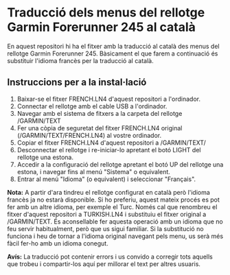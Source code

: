 # Traducció dels menus del rellotge Garmin Forerunner 245 al català
En aquest repositori hi ha el fitxer amb la traducció al català des menus del rellotge Garmin Forerunner 245. Bàsicament el que farem a continuació és substituir l'idioma francès per la traducció al català.

## Instruccions per a la instal·lació
1. Baixar-se el fitxer FRENCH.LN4 d'aquest repositori a l'ordinador.
2. Connectar el rellotge amb el cable USB a l'ordinador.
3. Navegar amb el sistema de fitxers a la carpeta del rellotge /GARMIN/TEXT
4. Fer una còpia de seguretat del fitxer FRENCH.LN4 original (/GARMIN/TEXT/FRENCH.LN4) al vostre ordinador.
5. Copiar el fitxer FRENCH.LN4 d'aquest repositori a /GARMIN/TEXT/
6. Desconnectar el rellotge i re-iniciar-lo apretant el botó LIGHT del rellotge una estona.
7. Accedir a la configuració del rellotge apretant el botó UP del rellotge una estona, i navegar fins al menú "Sistema" o equivalent.
8. Entrar al menú "Idioma" (o equivalent) i seleccionar "Français".

**Nota:** A partir d'ara tindreu el rellotge configurat en català però l'idioma francès ja no estarà disponible. Si ho preferiu, aquest mateix procés es pot fer amb un altre idioma, per exemple el Turc. Només cal que renombreu el fitxer d'aquest repositori a TURKISH.LN4 i substituiu el fitxer original a /GARMIN/TEXT. És aconsellable fer aquesta operació amb un idioma que no feu servir habitualment, però que us sigui familiar. Si la substitució no funciona i heu de tornar a l'idioma original navegant pels menu, us serà més fàcil fer-ho amb un idioma conegut.

**Avís:** La traducció pot contenir errors i us convido a corregir tots aquells que trobeu i compartir-los aquí per millorar el text per altres usuaris.
